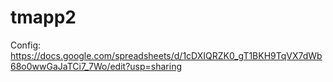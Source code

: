 # tmapp2

Config:
https://docs.google.com/spreadsheets/d/1cDXIQRZK0_gT1BKH9TqVX7dWb68o0wwGaJaTCi7_7Wo/edit?usp=sharing